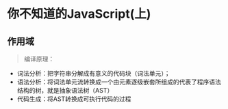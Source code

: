 # 你不知道的JavaScript(上)


## 作用域

>编译原理：
- 词法分析：把字符串分解成有意义的代码块（词法单元）；
- 语法分析：将词法单元流转换成一个由元素逐级嵌套所组成的代表了程序语法结构的树，就是抽象语法树（AST）
- 代码生成：将AST转换成可执行代码的过程
